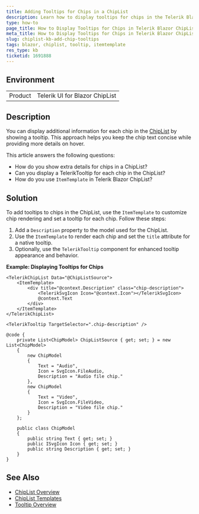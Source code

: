 ```yaml
---
title: Adding Tooltips for Chips in a ChipList
description: Learn how to display tooltips for chips in the Telerik Blazor ChipList component.
type: how-to
page_title: How to Display Tooltips for Chips in Telerik Blazor ChipList
meta_title: How to Display Tooltips for Chips in Telerik Blazor ChipList
slug: chiplist-kb-add-chip-tooltips
tags: blazor, chiplist, tooltip, itemtemplate
res_type: kb
ticketid: 1691888
---
```


## Environment

<table>
    <tbody>
        <tr>
            <td>Product</td>
            <td>Telerik UI for Blazor ChipList</td>
        </tr>
    </tbody>
</table>

## Description

You can display additional information for each chip in the [ChipList](slug:chiplist-overview) by showing a tooltip. This approach helps you keep the chip text concise while providing more details on hover.

This article answers the following questions:
- How do you show extra details for chips in a ChipList?
- Can you display a TelerikTooltip for each chip in the ChipList?
- How do you use `ItemTemplate` in Telerik Blazor ChipList?

## Solution

To add tooltips to chips in the ChipList, use the `ItemTemplate` to customize chip rendering and set a tooltip for each chip. Follow these steps:

1. Add a `Description` property to the model used for the ChipList.
2. Use the `ItemTemplate` to render each chip and set the `title` attribute for a native tooltip.
3. Optionally, use the `TelerikTooltip` component for enhanced tooltip appearance and behavior.

**Example: Displaying Tooltips for Chips**

```razor
<TelerikChipList Data="@ChipListSource">
    <ItemTemplate>
        <div title="@context.Description" class="chip-description">
            <TelerikSvgIcon Icon="@context.Icon"></TelerikSvgIcon>
            @context.Text
        </div>
    </ItemTemplate>
</TelerikChipList>

<TelerikTooltip TargetSelector=".chip-description" />

@code {
    private List<ChipModel> ChipListSource { get; set; } = new List<ChipModel>
    {
        new ChipModel
        {
            Text = "Audio",
            Icon = SvgIcon.FileAudio,
            Description = "Audio file chip."
        },
        new ChipModel
        {
            Text = "Video",
            Icon = SvgIcon.FileVideo,
            Description = "Video file chip."
        }
    };

    public class ChipModel
    {
        public string Text { get; set; }
        public ISvgIcon Icon { get; set; }
        public string Description { get; set; }
    }
}
```

## See Also
- [ChipList Overview](slug:chiplist-overview)
- [ChipList Templates](slug:chiplist-templates#item-template)
- [Tooltip Overview](slug:tooltip-overview)